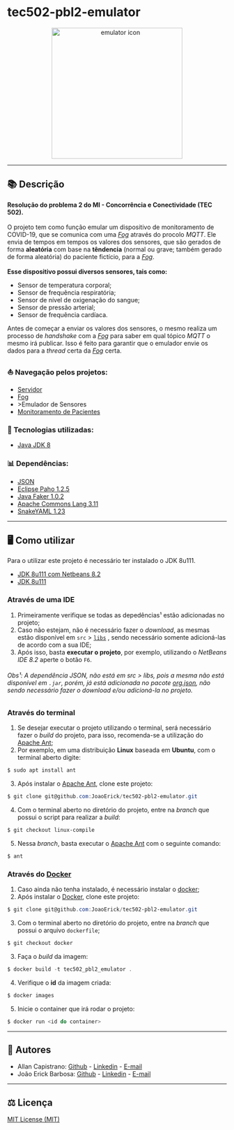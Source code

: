 # tec502-pbl2-emulator

<p align="center">
  <img src="https://i.imgur.com/pjlmn0P.png" alt="emulator icon" width="300px" height="300px">
</p>

------------

## 📚 Descrição ##
**Resolução do problema 2 do MI - Concorrência e Conectividade (TEC 502).**<br/><br/>
O projeto tem como função emular um dispositivo de monitoramento de COVID-19, que se comunica com uma [*Fog*](https://github.com/AllanCapistrano/tec502-pbl2-fog) através do procolo *MQTT*. Ele envia de tempos em tempos os valores dos sensores, que são gerados de forma **aleatória** com base na **têndencia** (normal ou grave; também gerado de forma aleatória) do paciente fictício, para a [*Fog*](https://github.com/AllanCapistrano/tec502-pbl2-fog).<br/><br/>
**Esse dispositivo possui diversos sensores, tais como:**

- Sensor de temperatura corporal;
- Sensor de frequência respiratória;
- Sensor de nível de oxigenação do sangue;
- Sensor de pressão arterial;
- Sensor de frequência cardíaca.

Antes de começar a enviar os valores dos sensores, o mesmo realiza um processo de *handshake* com a [*Fog*](https://github.com/AllanCapistrano/tec502-pbl2-fog) para saber em qual tópico *MQTT* o mesmo irá publicar. Isso é feito para garantir que o emulador envie os dados para a *thread* certa da [*Fog*](https://github.com/AllanCapistrano/tec502-pbl2-fog) certa.

### ⛵ Navegação pelos projetos: ###
- [Servidor](https://github.com/AllanCapistrano/tec502-pbl2-server)
- [Fog](https://github.com/AllanCapistrano/tec502-pbl2-fog)
- \>Emulador de Sensores
- [Monitoramento de Pacientes](https://github.com/JoaoErick/tec502-pbl2-monitoring)

### 🔗 Tecnologias utilizadas: ### 
- [Java JDK 8](https://www.oracle.com/br/java/technologies/javase/javase-jdk8-downloads.html)

### 📊 Dependências: ### 
- [JSON](https://www.json.org/json-en.html)
- [Eclipse Paho 1.2.5](https://www.eclipse.org/paho/index.php?page=clients/java/index.php)
- [Java Faker 1.0.2](https://github.com/DiUS/java-faker)
- [Apache Commons Lang 3.11](https://mvnrepository.com/artifact/org.apache.commons/commons-lang3/3.11)
- [SnakeYAML 1.23](https://mvnrepository.com/artifact/org.yaml/snakeyaml/1.23)

------------

## 🖥️ Como utilizar ##
Para o utilizar este projeto é necessário ter instalado o JDK 8u111.

- [JDK 8u111 com Netbeans 8.2](https://www.oracle.com/technetwork/java/javase/downloads/jdk-netbeans-jsp-3413139-esa.html)
- [JDK 8u111](https://www.oracle.com/br/java/technologies/javase/javase8-archive-downloads.html)

### Através de uma IDE ###
1. Primeiramente verifique se todas as depedências¹ estão adicionadas no projeto;
2. Caso não estejam, não é necessário fazer o *download*, as mesmas estão disponível em `src` > [`libs`](https://github.com/JoaoErick/tec502-pbl2-emulator/tree/main/src/libs) , sendo necessário somente adicioná-las de acordo com a sua IDE;
3. Após isso, basta **executar o projeto**, por exemplo, utilizando o *NetBeans IDE 8.2* aperte o botão `F6`.

###### Obs¹: A dependência JSON, não está em src > libs, pois a mesma não está disponível em `.jar`, porém, já está adicionada no pacote [org.json](https://github.com/JoaoErick/tec502-pbl2-emulator/tree/main/src/org/json), não sendo necessário fazer o *download* e/ou adicioná-la no projeto. ######

### Através do terminal ###
1. Se desejar executar o projeto utilizando o terminal, será necessário fazer o *build* do projeto, para isso, recomenda-se a utilização do [Apache Ant](https://ant.apache.org/);
2. Por exemplo, em uma distribuição **Linux** baseada em **Ubuntu**, com o terminal aberto digite:
```powershell
$ sudo apt install ant
```
3. Após instalar o [Apache Ant](https://ant.apache.org/), clone este projeto:
```powershell
$ git clone git@github.com:JoaoErick/tec502-pbl2-emulator.git
```
4. Com o terminal aberto no diretório do projeto, entre na *branch* que possui o script para realizar a *build*:
```powershell
$ git checkout linux-compile
```
5. Nessa *branch*, basta executar o [Apache Ant](https://ant.apache.org/) com o seguinte comando:
```powershell
$ ant
```

### Através do [Docker](https://www.docker.com/) ###
1. Caso ainda não tenha instalado, é necessário instalar o [docker](https://www.docker.com/get-started);
2. Após instalar o [Docker](https://www.docker.com/get-started), clone este projeto:
```powershell
$ git clone git@github.com:JoaoErick/tec502-pbl2-emulator.git
```
3. Com o terminal aberto no diretório do projeto, entre na *branch* que possui o arquivo `dockerfile`;
```powershell
$ git checkout docker
```
3. Faça o *build* da imagem:
```powershell
$ docker build -t tec502_pbl2_emulator .
```
4. Verifique o **id** da imagem criada:
```powershell
$ docker images
```
5. Inicie o container que irá rodar o projeto:
```powershell
$ docker run <id do container>
```

------------

## 📌 Autores ##
- Allan Capistrano: [Github](https://github.com/AllanCapistrano) - [Linkedin](https://www.linkedin.com/in/allancapistrano/) - [E-mail](https://mail.google.com/mail/u/0/?view=cm&fs=1&tf=1&source=mailto&to=asantos@ecomp.uefs.br)
- João Erick Barbosa: [Github](https://github.com/JoaoErick) - [Linkedin](https://www.linkedin.com/in/joão-erick-barbosa-9050801b0/) - [E-mail](https://mail.google.com/mail/u/0/?view=cm&fs=1&tf=1&source=mailto&to=jsilva@ecomp.uefs.br)

------------

## ⚖️ Licença ##
[MIT License (MIT)](./LICENSE)
